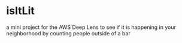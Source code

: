 # isItLit
a mini project for the AWS Deep Lens to see if it is happening in your neighborhood by counting people outside of a bar
